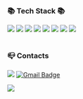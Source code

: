 

<!--
**minseung-gang/minseung-gang** is a ✨ _special_ ✨ repository because its `README.md` (this file) appears on your GitHub profile.

Here are some ideas to get you started:

- 🔭 I’m currently working on ...
- 🌱 I’m currently learning ...
- 👯 I’m looking to collaborate on ...
- 🤔 I’m looking for help with ...
- 💬 Ask me about ...
- 📫 How to reach me: ...
- 😄 Pronouns: ...
- ⚡ Fun fact: ...<img src="https://img.shields.io/badge/텍스트-컬러코드?style=원하는스타일&logo=아이콘이름&logoColor=white"/>
-->


<div>
 
 
 ### 📚 Tech Stack 📚 
 <div>
 <img src="https://img.shields.io/badge/javascript-F7DF1E?style=for-the-badge&logo=javascript&logoColor=black">
 <img src="https://img.shields.io/badge/typescript-3178C6?style=for-the-badge&logo=typescript&logoColor=white">
 <img src="https://img.shields.io/badge/react-61DAFB?style=for-the-badge&logo=react&logoColor=black">
 <img src="https://img.shields.io/badge/Redux-764ABC?style=for-the-badge&logo=Redux&logoColor=white">
 <img src="https://img.shields.io/badge/reduxsaga-999999?style=for-the-badge&logo=reduxsaga&logoColor=white">
 <img src="https://img.shields.io/badge/Axios-5A29E4?style=for-the-badge&logo=Axios&logoColor=white">
 <img src="https://img.shields.io/badge/styledComponents-DB7093?style=for-the-badge&logo=styledComponents&logoColor=white">
 <img src="https://img.shields.io/badge/Sass-CC6699?style=for-the-badge&logo=Sass&logoColor=white">
 


 
  
</div>


<br/>
  
 ### 📪 Contacts
  <a href="버튼을 눌렀을 때 이동할 링크" target="_blank"><img src="https://img.shields.io/badge/Blog-000000?style=flat-square&logo=Tistory&logoColor=#ffffff"/></a>
 [![Gmail Badge](https://img.shields.io/badge/Gmail-d14836?style=flat-square&logo=Gmail&logoColor=white&link=mailto:qnfryfkrh1@gmail.com)](mailto:qnfryfkrh1@gmail.com)
 
 <div>
  <img src="https://github-readme-stats.vercel.app/api?username=minseung-gang&show_icons=true&theme=tokyonight"/>
</div>
